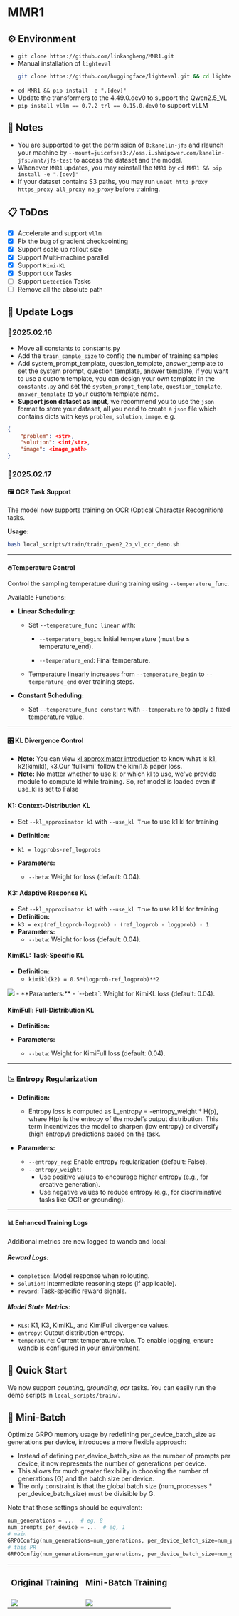 # MMR1

## ⚙️ **Environment**

- `git clone https://github.com/linkangheng/MMR1.git`
- Manual installation of `lighteval`
  ```bash
  git clone https://github.com/huggingface/lighteval.git && cd lighteval && git checkout 4f381b352c0e467b5870a97d41cb66b487a2c503 && pip install ".[math]" && rm -rf lighteval
  ```
- `cd MMR1 && pip install -e ".[dev]"`
- Update the transformers to the 4.49.0.dev0 to support the Qwen2.5_VL
- `pip install vllm == 0.7.2 trl == 0.15.0.dev0` to support vLLM

## 🚨 **Notes**

- You are supported to get the permission of `B:kanelin-jfs` and rlaunch your machine by `--mount=juicefs+s3://oss.i.shaipower.com/kanelin-jfs:/mnt/jfs-test` to access the dataset and the model.
- Whenever `MMR1` updates, you may reinstall the `MMR1` by `cd MMR1 && pip install -e ".[dev]"`
- If your dataset contains S3 paths, you may run `unset http_proxy https_proxy all_proxy no_proxy` before training.

## 📋 **ToDos**

- [x] Accelerate and support `vllm`
- [x] Fix the bug of gradient checkpointing
- [x] Support scale up rollout size
- [x] Support Multi-machine parallel
- [x] Support `Kimi-KL`
- [x] Support `OCR` Tasks
- [ ] Support `Detection` Tasks
- [ ] Remove all the absolute path

## 📅 **Update Logs**
### 🤯2025.02.16
- Move all constants to constants.py
- Add the `train_sample_size` to config the number of training samples
- Add system_prompt_template, question_template, answer_template to set the system prompt, question template, answer template, if you want to use a custom template, you can design your own template in the `constants.py` and set the `system_prompt_template`, `question_template`, `answer_template` to your custom template name.
- **Support json dataset as input**, we recommend you to use the `json` format to store your dataset, all you need to create a `json` file which contains dicts with keys `problem`, `solution`, `image`. e.g.
```json
{
    "problem": <str>,
    "solution": <int/str>,
    "image": <image_path>
}
```

### 🤯2025.02.17
#### 🖼️ OCR Task Support
The model now supports training on OCR (Optical Character Recognition) tasks.

**Usage:**
```bash
bash local_scripts/train/train_qwen2_2b_vl_ocr_demo.sh
```

---
#### 🔥Temperature Control
Control the sampling temperature during training using `--temperature_func`.

Available Functions:

- **Linear Scheduling:**
  
  - Set `--temperature_func linear` with:

    - `--temperature_begin`: Initial temperature (must be ≤ temperature_end).

    - `--temperature_end`: Final temperature.

  - Temperature linearly increases from `--temperature_begin` to `--temperature_end` over training steps.

- **Constant Scheduling:**
  - Set `--temperature_func constant` with `--temperature` to apply a fixed temperature value.

---
#### 🎛️ KL Divergence Control

- **Note:** You can view [kl approximator introduction](https://zhuanlan.zhihu.com/p/139084847) to know what is k1, k2(kimikl), k3.Our 'fullkimi' follow the kimi1.5 paper loss.
- **Note:** No matter whether to use kl or which kl to use, we've provide module to compute kl while training. So, ref model is loaded even if use_kl is set to False

#### K1: Context-Distribution KL

- Set `--kl_approximator k1` with `--use_kl True` to use k1 kl for training

- **Definition:**
 - `k1 = logprobs-ref_logprobs`
- **Parameters:**
  - `--beta`: Weight for loss (default: 0.04).

#### K3: Adaptive Response KL
- Set `--kl_approximator k1` with `--use_kl True` to use k1 kl for training
- **Definition:** 
 - `k3 = exp(ref_logprob-logprob) - (ref_logprob - loggprob) - 1`
- **Parameters:**
  - `--beta`: Weight for loss (default: 0.04).

#### KimiKL: Task-Specific KL
- **Definition:** 
  - `kimikl(k2) = 0.5*(logprob-ref_logprob)**2`
<td><img src="./assets/fullkimi_loss.png"></td>
- **Parameters:**
  - `--beta`: Weight for KimiKL loss (default: 0.04).

#### KimiFull: Full-Distribution KL
- **Definition:** 


- **Parameters:**
  - `--beta`: Weight for KimiFull loss (default: 0.04).

---
### 📉 Entropy Regularization
- **Definition:**
  - Entropy loss is computed as L_entropy = -entropy_weight * H(p), where H(p) is the entropy of the model’s output distribution. This term incentivizes the model to sharpen (low entropy) or diversify (high entropy) predictions based on the task.

- **Parameters:**
  - `--entropy_reg`: Enable entropy regularization (default: False).
  - `--entropy_weight`:
    - Use positive values to encourage higher entropy (e.g., for creative generation).
    - Use negative values to reduce entropy (e.g., for discriminative tasks like OCR or grounding).

---
#### 📊 Enhanced Training Logs
Additional metrics are now logged to wandb and local:

##### Reward Logs:
- `completion`: Model response when rollouting.
- `solution`: Intermediate reasoning steps (if applicable).
- `reward`: Task-specific reward signals.

##### Model State Metrics:
- `KLs`: K1, K3, KimiKL, and KimiFull divergence values.
- `entropy`: Output distribution entropy.
- `temperature`: Current temperature value.
To enable logging, ensure wandb is configured in your environment.

## 🚀 **Quick Start**
We now support *counting*, *grounding*, *ocr* tasks. You can easily run the demo scripts in `local_scripts/train/`.

## 🥩 **Mini-Batch**
Optimize GRPO memory usage by redefining per_device_batch_size as generations per device, introduces a more flexible approach:

- Instead of defining per_device_batch_size as the number of prompts per device, it now represents the number of generations per device.
- This allows for much greater flexibility in choosing the number of generations (G) and the batch size per device.
- The only constraint is that the global batch size (num_processes * per_device_batch_size) must be divisible by G.

Note that these settings should be equivalent:

```python
num_generations = ...  # eg, 8
num_prompts_per_device = ...  # eg, 1
# main
GRPOConfig(num_generations=num_generations, per_device_batch_size=num_prompts_per_device, ...)
# this PR
GRPOConfig(num_generations=num_generations, per_device_batch_size=num_generations*num_prompts_per_device, ...)
```

<table align="center" cellpadding="0" cellspacing="0">
  <tr>
    <td align="center"><h3>Original Training</h3></td>
    <td align="center"><h3>Mini-Batch Training</h3></td>
  </tr>
  <tr>
    <td><img src="./assets/original_training.png"></td>
    <td><img src="./assets/mini_batch_training.png"></td>
  </tr>
</table>
